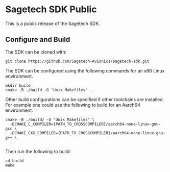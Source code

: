 # Sagetech SDK Public
This is a public release of the Sagetech SDK.

## Configure and Build
The SDK can be cloned with:
```
git clone https://github.com/Sagetech-Avionics/sagetech-sdk.git
```

The SDK can be configured using the following commands for an x86 Linux environment.
```
mkdir build
cmake -B ./build -G "Unix Makefiles" .
```

Other build configurations can be specified if other toolchains are installed. For example one could use the following to build for an Aarch64 environment.
```
cmake -B ./build/ -G "Unix Makefiles" \
  -DCMAKE_C_COMPILER={PATH_TO_CROSSCOMPILER}/aarch64-none-linux-gnu-gcc \
  -DCMAKE_CXX_COMPILER={PATH_TO_CROSSCOMPILER}/aarch64-none-linux-gnu-g++ \
  .
```

Then run the following to build:
```
cd build
make
```